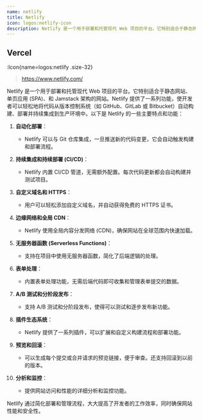 ```yaml
---
name: netlify
title: Netlify
icon: logos:netlify-icon
description: Netlify 是一个用于部署和托管现代 Web 项目的平台。它特别适合于静态网站、单页应用 (SPA)、和 Jamstack 架构的网站。Netlify 提供了一系列功能，使开发者可以轻松地将代码从版本控制系统（如 GitHub、GitLab 或 Bitbucket）自动构建、部署并持续集成到生产环境中。
---
```


## Vercel

:Icon{name=logos:netlify .size-32}

> https://www.netlify.com/

Netlify 是一个用于部署和托管现代 Web 项目的平台。它特别适合于静态网站、单页应用 (SPA)、和 Jamstack 架构的网站。Netlify 提供了一系列功能，使开发者可以轻松地将代码从版本控制系统（如 GitHub、GitLab 或 Bitbucket）自动构建、部署并持续集成到生产环境中。以下是 Netlify 的一些主要特点和功能：

1. **自动化部署**：

   - Netlify 可以与 Git 仓库集成，一旦推送新的代码变更，它会自动触发构建和部署流程。

2. **持续集成和持续部署 (CI/CD)**：

   - Netlify 内置 CI/CD 管道，无需额外配置。每次代码更新都会自动构建并测试项目。

3. **自定义域名和 HTTPS**：

   - 用户可以轻松添加自定义域名，并自动获得免费的 HTTPS 证书。

4. **边缘网络和全局 CDN**：

   - Netlify 使用全局内容分发网络 (CDN)，确保网站在全球范围内快速加载。

5. **无服务器函数 (Serverless Functions)**：

   - 支持在项目中使用无服务器函数，简化了后端逻辑的处理。

6. **表单处理**：

   - 内置表单处理功能，无需后端代码即可收集和管理表单提交的数据。

7. **A/B 测试和分阶段发布**：

   - 支持 A/B 测试和分阶段发布，使得可以测试和逐步发布新功能。

8. **插件生态系统**：

   - Netlify 提供了一系列插件，可以扩展和自定义构建流程和部署功能。

9. **预览和回滚**：

   - 可以生成每个提交或合并请求的预览链接，便于审查。还支持回滚到以前的版本。

10. **分析和监控**：
    - 提供网站访问和性能的详细分析和监控功能。

Netlify 通过简化部署和管理流程，大大提高了开发者的工作效率，同时确保网站性能和安全性。

